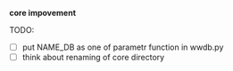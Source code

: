 **core impovement**


TODO:
- [ ] put NAME\_DB as one of parametr function in wwdb.py
- [ ] think about renaming of core directory
